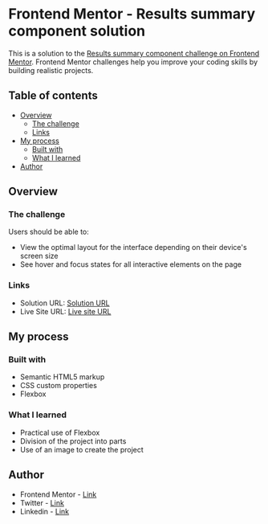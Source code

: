 # Frontend Mentor - Results summary component solution

This is a solution to the [Results summary component challenge on Frontend Mentor](https://www.frontendmentor.io/challenges/results-summary-component-CE_K6s0maV). Frontend Mentor challenges help you improve your coding skills by building realistic projects. 

## Table of contents

- [Overview](#overview)
  - [The challenge](#the-challenge)
  - [Links](#links)
- [My process](#my-process)
  - [Built with](#built-with)
  - [What I learned](#what-i-learned)
- [Author](#author)

## Overview

### The challenge

Users should be able to:

- View the optimal layout for the interface depending on their device's screen size
- See hover and focus states for all interactive elements on the page

### Links

- Solution URL: [Solution URL](https://github.com/augustoshoiti/results-summary-component-main)
- Live Site URL: [Live site URL](https://augustoshoiti.github.io/results-summary-component-main/)

## My process

### Built with

- Semantic HTML5 markup
- CSS custom properties
- Flexbox

### What I learned

- Practical use of Flexbox
- Division of the project into parts
- Use of an image to create the project

## Author

- Frontend Mentor - [Link](https://www.frontendmentor.io/profile/augustoshoiti)
- Twitter - [Link](https://twitter.com/Augusto56451040)
- Linkedin - [Link](https://www.linkedin.com/in/augusto-shoiti-182973253/)